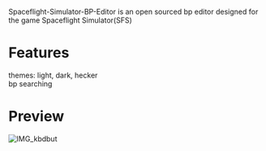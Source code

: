 
Spaceflight-Simulator-BP-Editor is an open sourced bp editor designed for the game Spaceflight Simulator(SFS)
**<h1>Features</h1>**
themes: light, dark, hecker<br/>bp searching

**<h1>Preview</h1>**
![IMG_kbdbut](https://user-images.githubusercontent.com/72963187/147851053-3794418b-2d6c-460c-8600-5a86318c4a88.gif)
